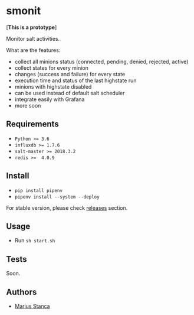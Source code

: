 # smonit

[__This is a prototype__]

Monitor salt activities.

What are the features:

* collect all minions status (connected, pending, denied, rejected, active)
* collect states for every minion
* changes (success and failure) for every state
* execution time and status of the last highstate run
* minions with highstate disabled
* can be used instead of default salt scheduler
* integrate easily with Grafana
* more soon

## Requirements

* `Python >= 3.6`
* `influxdb >= 1.7.6`
* `salt-master >= 2018.3.2`
* `redis >=  4.0.9`

## Install

* `pip install pipenv`
* `pipenv install --system --deploy`

For stable version, please check [releases](https://github.com/wmariuss/smonit/tags) section.

## Usage

* Run `sh start.sh`

## Tests

Soon.

## Authors

* [Marius Stanca](mailto:me@marius.xyz)
